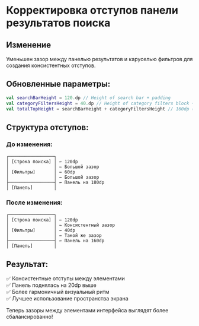 # Корректировка отступов панели результатов поиска

## Изменение
Уменьшен зазор между панелью результатов и каруселью фильтров для создания консистентных отступов.

## Обновленные параметры:
```kotlin
val searchBarHeight = 120.dp // Height of search bar + padding
val categoryFiltersHeight = 40.dp // Height of category filters block + consistent spacing (было 60dp)
val totalTopHeight = searchBarHeight + categoryFiltersHeight // 160dp (было 180dp)
```

## Структура отступов:

### До изменения:
```
┌─────────────────┐
│ [Строка поиска] │ ← 120dp
│                 │ ← Большой зазор
│ [Фильтры]       │ ← 60dp
│                 │ ← Большой зазор  
├─────────────────┤ ← Панель на 180dp
│ [Панель]        │
```

### После изменения:
```
┌─────────────────┐
│ [Строка поиска] │ ← 120dp
│                 │ ← Консистентный зазор
│ [Фильтры]       │ ← 40dp
│                 │ ← Такой же зазор
├─────────────────┤ ← Панель на 160dp
│ [Панель]        │
```

## Результат:
✅ Консистентные отступы между элементами  
✅ Панель поднялась на 20dp выше  
✅ Более гармоничный визуальный ритм  
✅ Лучшее использование пространства экрана  

Теперь зазоры между элементами интерфейса выглядят более сбалансированно!
